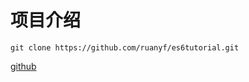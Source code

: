 # 项目介绍

`git clone https://github.com/ruanyf/es6tutorial.git`

[github](https://github.com/ruanyf/es6tutorial.git)
